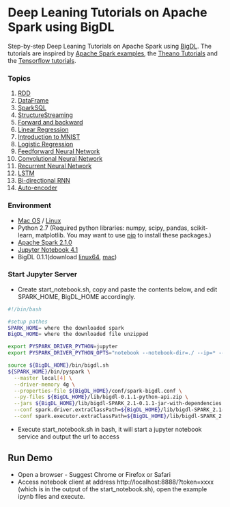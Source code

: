 # Deep Leaning Tutorials on Apache Spark using BigDL

Step-by-step Deep Leaning Tutorials on Apache Spark using [BigDL](https://github.com/intel-analytics/BigDL/). The tutorials are inspired by [Apache Spark examples](http://spark.apache.org/examples.html), the [Theano Tutorials](https://github.com/Newmu/Theano-Tutorials) and the [Tensorflow tutorials](https://github.com/nlintz/TensorFlow-Tutorials).

### Topics
1. [RDD](https://github.com/Lowpassfilter/BigDLWork/blob/master/BigDL-Tutorial/notebooks/spark_basics/RDD.ipynb) 
2. [DataFrame](https://github.com/Lowpassfilter/BigDLWork/blob/master/BigDL-Tutorial/notebooks/spark_basics/DataFrame.ipynb)
3. [SparkSQL](https://github.com/Lowpassfilter/BigDLWork/blob/master/BigDL-Tutorial/notebooks/spark_basics/spark_sql.ipynb)
4. [StructureStreaming](https://github.com/Lowpassfilter/BigDLWork/blob/master/BigDL-Tutorial/notebooks/spark_basics/structured_streaming.ipynb)
5. [Forward and backward](https://github.com/Lowpassfilter/BigDLWork/blob/master/BigDL-Tutorial/notebooks/neural_networks/forward_and_backward.ipynb)
6. [Linear Regression](https://github.com/Lowpassfilter/BigDLWork/blob/master/BigDL-Tutorial/notebooks/neural_networks/linear_regression.ipynb)
7. [Introduction to MNIST](https://github.com/Lowpassfilter/BigDLWork/blob/master/BigDL-Tutorial/notebooks/neural_networks/introduction_to_mnist.ipynb)
8. [Logistic Regression](https://github.com/Lowpassfilter/BigDLWork/blob/master/BigDL-Tutorial/notebooks/neural_networks/logistic_regression.ipynb)
9. [Feedforward Neural Network](https://github.com/Lowpassfilter/BigDLWork/blob/master/BigDL-Tutorial/notebooks/neural_networks/deep_feed_forward_neural_network.ipynb)
10. [Convolutional Neural Network](https://github.com/Lowpassfilter/BigDLWork/blob/master/BigDL-Tutorial/notebooks/neural_networks/cnn.ipynb)
11. [Recurrent Neural Network](https://github.com/Lowpassfilter/BigDLWork/blob/master/BigDL-Tutorial/notebooks/neural_networks/rnn.ipynb)
12. [LSTM](https://github.com/Lowpassfilter/BigDLWork/blob/master/BigDL-Tutorial/notebooks/neural_networks/lstm.ipynb)
13. [Bi-directional RNN](https://github.com/Lowpassfilter/BigDLWork/blob/master/BigDL-Tutorial/notebooks/neural_networks/birnn.ipynb)
14. [Auto-encoder](https://github.com/Lowpassfilter/BigDLWork/blob/master/BigDL-Tutorial/notebooks/neural_networks/autoencoder.ipynb)

### Environment

+ [Mac OS](https://github.com/intel-analytics/BigDL-Tutorials/blob/master/SetupMac.md) / [Linux](https://github.com/intel-analytics/BigDL-Tutorials/blob/master/SetupLinux.md)
+ Python 2.7 (Required python libraries: numpy, scipy, pandas, scikit-learn, matplotlib. You may want to use [pip](https://pip.pypa.io/en/stable/) to install these packages.)
+ [Apache Spark 2.1.0](http://spark.apache.org/docs/2.1.0/)
+ [Jupyter Notebook 4.1](http://jupyter.org/install.html)
+ BigDL 0.1.1(download [linux64](https://repo1.maven.org/maven2/com/intel/analytics/bigdl/dist-spark-2.1.0-scala-2.11.8-linux64/0.1.1/dist-spark-2.1.0-scala-2.11.8-linux64-0.1.1-dist.zip), [mac](https://repo1.maven.org/maven2/com/intel/analytics/bigdl/dist-spark-2.1.0-scala-2.11.8-mac/0.1.1/dist-spark-2.1.0-scala-2.11.8-mac-0.1.1-dist.zip))

### Start Jupyter Server

* Create start_notebook.sh, copy and paste the contents below, and edit SPARK_HOME, BigDL_HOME accordingly.
```bash
#!/bin/bash

#setup pathes
SPARK_HOME= where the downloaded spark
BigDL_HOME= where the downloaded file unzipped

export PYSPARK_DRIVER_PYTHON=jupyter
export PYSPARK_DRIVER_PYTHON_OPTS="notebook --notebook-dir=./ --ip=* --no-browser"

source ${BigDL_HOME}/bin/bigdl.sh
${SPARK_HOME}/bin/pyspark \
  --master local[4] \
  --driver-memory 4g \
  --properties-file ${BigDL_HOME}/conf/spark-bigdl.conf \
  --py-files ${BigDL_HOME}/lib/bigdl-0.1.1-python-api.zip \
  --jars ${BigDL_HOME}/lib/bigdl-SPARK_2.1-0.1.1-jar-with-dependencies.jar \
  --conf spark.driver.extraClassPath=${BigDL_HOME}/lib/bigdl-SPARK_2.1-0.1.1-jar-with-dependencies.jar \
  --conf spark.executor.extraClassPath=${BigDL_HOME}/lib/bigdl-SPARK_2.1-0.1.1-jar-with-dependencies.jar
```

* Execute start_notebook.sh in bash, it will start a jupyter notebook service and output the url to access
## Run Demo
* Open a browser - Suggest Chrome or Firefox or Safari
* Access notebook client at address http://localhost:8888/?token=xxxx (which is in the output of the start_notebook.sh), open the example ipynb files and execute.

